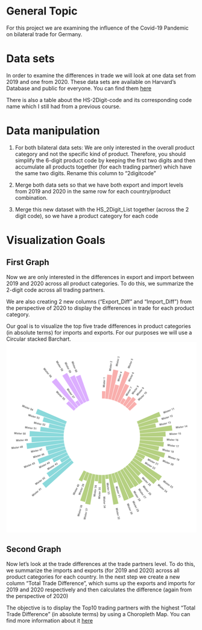 # General Topic

For this project we are examining the influence of the Covid-19 Pandemic
on bilateral trade for Germany.

# Data sets

In order to examine the differences in trade we will look at one data
set from 2019 and one from 2020. These data sets are available on
Harvard’s Database and public for everyone. You can find them
[here](https://dataverse.harvard.edu/dataset.xhtml?persistentId=doi:10.7910/DVN/T4CHWJ)

There is also a table about the HS-2Digit-code and its corresponding
code name which I still had from a previous course.

# Data manipulation

1.  For both bilateral data sets: We are only interested in the overall
    product category and not the specific kind of product. Therefore,
    you should simplify the 6-digit product code by keeping the first
    two digits and then accumulate all products together (for each
    trading partner) which have the same two digits. Rename this column
    to “2digitcode”

2.  Merge both data sets so that we have both export and import levels
    from 2019 and 2020 in the same row for each country/product
    combination.

3.  Merge this new dataset with the HS\_2Digit\_List together (across
    the 2 digit code), so we have a product category for each code

# Visualization Goals

## First Graph

Now we are only interested in the differences in export and import
between 2019 and 2020 across all product categories. To do this, we
summarize the 2-digit code across all trading partners.

We are also creating 2 new columns (“Export\_Diff” and “Import\_Diff”)
from the perspective of 2020 to display the differences in trade for
each product category.

Our goal is to visualize the top five trade differences in product
categories (in absolute terms) for imports and exports. For our purposes
we will use a Circular stacked Barchart.
![](Circular%20stacked%20Barchart.png)

## Second Graph

Now let’s look at the trade differences at the trade partners level. To
do this, we summarize the imports and exports (for 2019 and 2020) across
all product categories for each country. In the next step we create a
new column “Total Trade Difference”, which sums up the exports and
imports for 2019 and 2020 respectively and then calculates the
difference (again from the perspective of 2020)

The objective is to display the Top10 trading partners with the highest
“Total Trade Difference” (in absolute terms) by using a Choropleth Map.
You can find more information about it
[here](https://r-graph-gallery.com/183-choropleth-map-with-leaflet.html)
